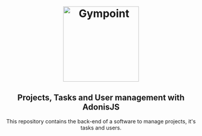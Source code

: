 <h1 align="center">
  <img alt="Gympoint" title="AdonisJS" src="https://scontent.fcgh28-1.fna.fbcdn.net/v/t1.0-9/87034116_2639155672980062_3950721505402290176_n.jpg?_nc_cat=109&_nc_ohc=HjA8w7rueAkAX-Ed6ER&_nc_ht=scontent.fcgh28-1.fna&oh=1ce9ff51fb85c4de894ef8319b480962&oe=5F00B2F7" width="200px" />
</h1>

<h2 align="center">
  Projects, Tasks and User management with AdonisJS
</h2>

<p align="center">This repository contains the back-end of a software to manage projects, it's tasks and users.</p>

